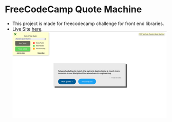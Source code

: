 # FreeCodeCamp Quote Machine

- This project is made for freecodecamp challenge for front end libraries.
- Live Site [here](https://programmingquotesgenerator.netlify.app/).
  ![freecodecamp image](./showcase.png)
